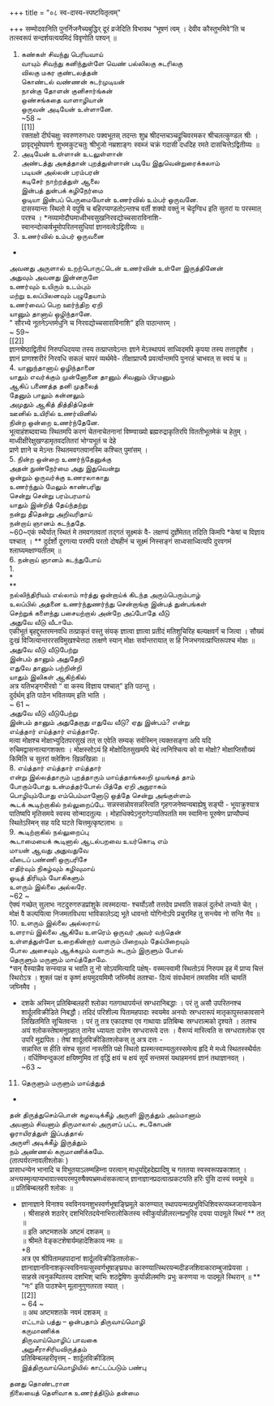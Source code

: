 +++
title = "०८ स्व-दास्य-स्पष्टयितृत्वम्"

+++
सम्मोदवानिति पुनर्निजनैच्यबुद्धिर् दूरं व्रजेदिति विभावथ “भूषणं त्वम् । देवीव कौस्तुभमिवे”ति च तत्स्वरूपं सन्दर्शयत्ययमिदं विवृणोति पश्यन् ॥   
1. கண்கள் சிவந்து பெரியவாய்   
வாயும் சிவந்து கனிந்துள்ளே வெண் பல்லிலகு சுடரிலகு   
விலகு மகர குண்டலத்தன்   
கொண்டல் வண்ணன் சுடர்முடியன்   
நான்கு தோளன் குனிசார்ங்கன்   
ஒண்சங்கதை வாளாழியான்   
ஒருவன் அடியேன் உள்ளானே.   
~58 ~   
[[1]]  
रक्ताक्षो दीर्घचक्षुः स्वरुणरुगधरः पक्वभूतस् तदन्तः शुभ्र श्रीदन्तचञ्चद्रुचिवरमकर श्रीचलत्कुण्डल श्रीः । प्रावृद्भूमेघवर्णः शुभमकुटचतुः श्रीभुजो नम्रशाङ्गः स्वब्जं चक्रं गदासी दधदिह रमते दासचित्तेऽद्वितीय्यः ॥   
2. அடியேன் உள்ளான் உடலுள்ளான்   
அண்டத்து அகத்தான் புறத்துள்ளான் படியே இதுவென்றுரைக்கலாம்   
படியன் அல்லன் பரம்பரன்   
கடிசேர் நாற்றத்துள் ஆலை   
இன்பத் துன்பக் கழிநேர்மை   
ஒடியா இன்பப் பெருமையோன் உணர்வில் உம்பர் ஒருவனே.   
दासस्यान्तः स्थितो मे वपुषि च बहिरप्यण्डतोऽन्तश्च वर्ती शक्यो वक्तुं न चेदृग्विध इति सुतरां यः परस्मात् परश्च । *नव्यामोदौघमाध्वीभवसुखनिरवद्योच्चसाराविनाशि-   
स्वानन्दोत्कर्षभूमोपरितनसुधियां ज्ञानवत्वेऽद्वितीय्यः ॥   
3. உணர்வில் உம்பர் ஒருவனை   
*   
அவனது அருளால் உறற்பொருட்டென் உணர்வின் உள்ளே இருத்தினேன்   
அதுவும் அவனது இன்னருளே   
உணர்வும் உயிரும் உடம்பும்   
மற்று உலப்பிலனவும் பழுதேயாம்   
உணர்வைப் பெற ஊர்ந்திற ஏறி   
யானும் தானாய் ஒழிந்தானே.   
" सौरभ्ये नूतनेऽन्तर्मधुनि च निरवद्योच्चसाराविनाशि” इति पाठान्तरम् ।   
~ 59~   
[[2]]  
ज्ञानश्रेष्ठाद्वितीयं निरुपधिदयया तस्य तत्प्राप्तयेऽन्तः ज्ञाने मेऽस्थापयं साध्विदमपि कृपया तस्य तत्तादृशैव । ज्ञानं प्राणश्शरीरं निरवधि सकलं चापरं व्यर्थमेवे- तीक्षाप्राप्त्यै प्रवर्त्यान्तमपि पुनरहं चाभवत् स स्वयं च ॥   
4. யானுந்தானாய் ஒழிந்தானை   
யாதும் எவர்க்கும் முன்னோனை தானும் சிவனும் பிரமனும்   
ஆகிப் பணைத்த தனி முதலைத்   
தேனும் பாலும் கன்னலும்   
அமுதும் ஆகித் தித்தித்தென்   
ஊனில் உயிரில் உணர்வினில்   
நின்ற ஒன்றை உணர்ந்தேனே.   
भूत्वाहंशब्दवाच्यः स्थितमपि करणं चेतनाचेतनानां विष्ण्वाख्यो ब्रह्मरुद्राकृतिरपि विततीभूतमेकं च हेतुम् । माध्वीक्षीरेक्षुखण्डामृतवदतितरां भोग्यभूतं च देहे   
प्राणे ज्ञाने च मेऽन्तः स्थितमवगतवानस्मि कश्चित् पुमांसम् ।   
5. நின்ற ஒன்றை உணர்ந்தேனுக்கு   
அதன் நுண்நேர்மை அது இதுவென்று   
ஒன்றும் ஒருவர்க்கு உணரலாகாது   
உணர்ந்தும் மேலும் காண்பரிது   
சென்று சென்று பரம்பரமாய்   
யாதும் இன்றித் தேய்ந்தற்று   
நன்று தீதென்று அறிவரிதாய்   
நன்றாய் ஞானம் கடந்ததே.   
~60~एकं स्थैर्यात् स्थितं मे तमवगतवतां तद्गतं सूक्ष्मकं वै- लक्षण्यं दुर्ज्ञेमेतत् तदिति किमपि *केषां च विज्ञाय पश्चात् । ** दुर्दर्शो दूरगत्या परमपि परतो दोषहीनं च सूक्ष्मं निस्सङ्गं साध्वसाध्वित्यपि दुरवगमं श्लाघ्यमक्षाण्यतीतम् ॥   
6. நன்றாய் ஞானம் கடந்துபோய்   
1.   
*   
**   
நல்லிந்திரியம் எல்லாம் ஈர்த்து ஒன்றாய்க் கிடந்த அரும்பெரும்பாழ்   
உலப்பில் அதனை உணர்ந்துணர்ந்து சென்றாங்கு இன்பத் துன்பங்கள்   
செற்றுக் களைந்து பசையற்றால் அன்றே அப்போதே வீடு   
அதுவே வீடு வீடாமே.   
एकीभूतं बृहद्दुस्तरमनवधि तत्प्राकृतं वस्तु संयक् ज्ञात्वा ज्ञात्वा प्रतीदं मतिशुचिरिह बल्यक्षवर्गं च जित्वा । सौख्यं दुःखं विजित्यान्तररसविमुखश्चेत्तदा तत्क्षणे स्यान् मोक्षः सर्वान्तरायात् स हि निजभगवत्प्राप्तिरूपश्च मोक्षः ॥   
அதுவே வீடு வீடுபேற்று   
இன்பம் தானும் அதுதேறி   
எதுவே தானும் பற்றின்றி   
யாதும் இலிகள் ஆகிற்கில்   
अत्र यतिभङ्गभीरवो “ वा कस्य विज्ञाय पश्चात्” इति पठन्तु ।   
दुर्दर्थम् इति पाठेन भवितव्यम् इति भाति ।   
~ 61 ~   
அதுவே வீடு வீடுபேற்று   
இன்பம் தானும் அதுதேறாது எதுவே வீடு? ஏது இன்பம்? என்று   
எய்த்தார் எய்த்தார் எய்த்தாரே.   
मत्वा मोक्षश्च मोक्षाभ्युदितपरसुखं तत् स एवेति सम्यक् सर्वस्मिन् त्यक्तसङ्गा अपि यदि रुचिमद्वासनात्यागशक्ताः । मोक्षस्सोऽयं हि मोक्षोदितसुखमपि चेदं त्वनिश्चित्य को वा मोक्षो? मोक्षाप्तिसौख्यं किमिति च सुतरां क्लेशिनः खिन्नखिन्नाः ॥   
8. எய்த்தார் எய்த்தார் எய்த்தார்   
என்று இல்லத்தாரும் புறத்தாரும் மாய்த்தாங்கலறி முயங்கத் தாம்   
போகும்போது உன்மத்தர்போல் பித்தே ஏறி அநுராகம்   
பொழியும்போது எம்பெம்மானோடு ஒத்தே சென்று அங்குள்ளம்   
கூடக் கூடிற்றாகில் நல்லுறைப்பே. सन्नस्सन्नोवसन्नस्त्विति गृहगजनेष्वन्यबाह्येषु सङ्घी - भूयाक्रुश्यात्र पातिष्वपि मृतिसमये स्वस्य सोन्मादतुल्यः । मोहाधिक्येऽनुरागेऽप्यतिपतति मम स्वामिना पूरुषेण प्राप्यौपम्यं स्थितेऽस्मिन् सह यदि घटते चित्तमुत्कृष्टलाभः ॥   
9. கூடிற்றாகில் நல்லுறைப்பு   
கூடாமையைக் கூடினால் ஆடல்பறவை உயர்கொடி எம்   
மாயன் ஆவது அதுவதுவே   
வீடைப் பண்ணி ஒருபரிசே   
எதிர்வும் நிகழ்வும் கழிவுமாய்   
ஓடித் திரியும் யோகிகளும்   
உளரும் இல்லை அல்லரே.   
~62 ~   
ऐक्यं गच्छेत् सुलाभः नटदुरुगरुडप्रांशुके त्वस्मदत्या- श्चर्योऽसौ तत्तदेव प्रभवति सकलं दुर्लभो लभ्यते चेत् । मोक्षं वै कल्पयित्वा निजमतविधया भाविकालेऽद्य भूते धावन्तो योगिनोऽपि प्रचुरमिह तु सन्त्येव नो सन्ति नैव ॥   
10. உளரும் இல்லை அல்லராய்   
உளராய் இல்லை ஆகியே உளரெம் ஒருவர் அவர் வந்தென்   
உள்ளத்துள்ளே உறைகின்றார் வளரும் பிறையும் தேய்பிறையும்   
போல அசைவும் ஆக்கமும் வளரும் சுடரும் இருளும் போல்   
தெருளும் மருளும் மாய்த்தோமே.   
*सन् वैस्यान्नैव सन्स्यान्न च भवति तु नो सोऽयमित्यादि पक्षेष्- वस्मत्स्वामी स्थितोऽयं निरुपम इह में प्राप्य चित्तं स्थिरोऽत्र । शुक्लं पक्षं व कृष्णं क्षयमुदयमिमौ जघ्निमैवं ततश्चा- दित्यं संवर्धमानं तमसमिव मतिं चामतिं जघ्निमैव ।   
* दशके अस्मिन् प्रतिबिम्बलहरी श्लोका गतगाथापर्यन्तं स्रग्धरानिबद्धाः । परं तु असौ उपरितनश्च शार्दूलविक्रीडिते निबद्धौ। तदिदं परिशील्य पितामहपादाः स्वयमेव अनयोः स्रग्धरारूपं मातृकापुस्तकावसाने लिखितमिति सूचितवन्तः । परं तु तत्र एकादश्या एव गाथायाः प्रतिबिम्बः स्रग्धरात्मको दृश्यते । ततश्च अयं श्लोकस्तेषामनुग्रहात् तानेव ध्यायता दासेन स्रग्धरारूपे दत्तः । वैरूप्यं मास्त्विति स स्रग्धराश्लोक एव उपरि मुद्रापितः। तेषां शार्दूलविक्रीडितश्लोकस् तु अत्र दत्तः -   
सन्नास्ति स हीति संश्च सुतरां नास्तीति पक्षे स्थितो ह्यस्मत्स्वाम्यतुलस्समेत्य हृदि मे मध्ये स्थितस्स्थैर्यतः । वर्धिष्ण्विन्दुकलां क्षयिष्णुमिव तां वृद्धिं क्षयं च क्षयं सूर्यं सन्तमसं यथाहमनयं ज्ञानं तथाज्ञानवत् ।   
~63 ~   
11. தெருளும் மருளும் மாய்த்துத்   
*   
தன் திருத்துசெம்பொன் கழலடிக்கீழ் அருளி இருத்தும் அம்மானாம்   
அயனாம் சிவனாம் திருமாலால் அருளப் பட்ட சடகோபன்   
ஓராயிரத்துள் இப்பத்தால்   
அருளி அடிக்கீழ் இருத்தும்   
நம் அண்ணல் கருமாணிக்கமே.   
(तात्पर्यरत्नावलीश्लोकः )   
प्रासाधन्येन भानादि च विभुतयाऽलम्महिम्ना परत्वान् माधुर्याद्देहदेह्यादिषु च गततया स्वस्वरूपप्रकाशात् । अन्त्यस्मृत्याप्यभावात्स्वपरमपुरुषैक्यभ्रमध्वंसकत्वाज् ज्ञानाज्ञानप्रदत्वात्प्रकटयति हरिः पुंसि दास्यं स्वमूचे ॥   
॥ प्रतिबिम्बलहरी श्लोकः ॥   
* ज्ञानाज्ञाने विनाश्य स्वविनयनशुभस्वर्णभूषाङ्घ्रिमूले कारुण्यात् स्थापयन्मत्प्रभुविधिशिवरूप्यब्जजानायकेन । श्रीसाहस्रे शठारेर् दशभिरितदयेनाभिरालोकितस्य स्वीकुर्यान्नीलरत्नप्रभुरिह दयया पादमूले स्थिरं ** तत् ॥   
॥ इति अष्टमशतके अष्टमं दशकम् ॥   
॥ श्रीमते वेङ्कटशेषार्यमहादेशिकाय नमः ॥   
+8   
अत्र एव श्रीपितामहपादानां शार्दूलविक्रीडितश्लोकः-   
ज्ञानाज्ञानविनाशकृत्स्वविनयत्सुस्वर्णभूषाङ्घ्रयधः कारुण्यात्स्थिरयन्मदीडजशिवाकाराम्बुजाप्रेयसा । साहस्रे त्वनुकम्पितस्य दशभिश् चाभिः शठद्वेषिणः कुर्यान्नीलमणिः प्रभुः करुणया नः पादमूले स्थिरान् ॥ ** “नः” इति पाठश्चेन् मूलानुगुणतरता स्यात् ।   
[[2]]  
~ 64 ~   
॥ अथ अष्टमशतके नवमं दशकम् ॥   
எட்டாம் பத்து – ஒன்பதாம் திருவாய்மொழி   
கருமாணிக்க   
திருவாய்மொழிப் பாவகை   
அறுசீராசிரியவிருத்தம்   
प्रतिबिम्बलहरीवृत्तम् - शार्दूलविक्रीडितम्   
இத்திருவாய்மொழியில் காட்டப்படும் பண்பு   

தனது தொண்டரான   
நிலையைத் தெளிவாக உணர்த்திடும் தன்மை   

